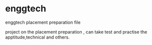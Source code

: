 # enggtech
enggtech placement preparation file

project on the placement preparation , can take test and practise the apptitude,technical and others.
